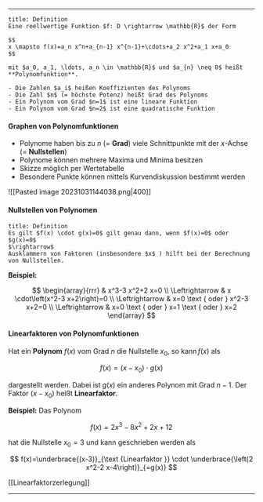 ***

```ad-info
title: Definition
Eine reellwertige Funktion $f: D \rightarrow \mathbb{R}$ der Form

$$
x \mapsto f(x)=a_n x^n+a_{n-1} x^{n-1}+\cdots+a_2 x^2+a_1 x+a_0
$$

mit $a_0, a_1, \ldots, a_n \in \mathbb{R}$ und $a_{n} \neq 0$ heißt **Polynomfunktion**.

- Die Zahlen $a_i$ heißen Koeffizienten des Polynoms
- Die Zahl $n$ (= höchste Potenz) heißt Grad des Polynoms
- Ein Polynom vom Grad $n=1$ ist eine lineare Funktion
- Ein Polynom vom Grad $n=2$ ist eine quadratische Funktion
```


#### Graphen von Polynomfunktionen
- Polynome haben bis zu $n$ (= **Grad**) viele Schnittpunkte mit der $x$-Achse (= **Nullstellen**)
- Polynome können mehrere Maxima und Minima besitzen
- Skizze möglich per Wertetabelle
- Besondere Punkte können mittels Kurvendiskussion bestimmt werden

![[Pasted image 20231031144038.png|400]]

#### Nullstellen von Polynomen

```ad-important
title: Definition
Es gilt $f(x) \cdot g(x)=0$ gilt genau dann, wenn $f(x)=0$ oder $g(x)=0$
$\rightarrow$
Ausklammern von Faktoren (insbesondere $x$ ) hilft bei der Berechnung von Nullstellen.
```

**Beispiel:**

$$
\begin{array}{rrr} 
& x^3-3 x^2+2 x=0 \\
\Leftrightarrow & x \cdot\left(x^2-3 x+2\right)=0 \\
\Leftrightarrow & x=0 \text { oder } x^2-3 x+2=0 \\
\Leftrightarrow & x=0 \text { oder } x=1 \text { oder } x=2
\end{array}
$$

#### Linearfaktoren von Polynomfunktionen

Hat ein **Polynom** $f(x)$ vom Grad $n$ die Nullstelle $x_0$, so $\operatorname{kann} f(x)$ als

$$
f(x)=\left(x-x_0\right) \cdot g(x)
$$

dargestellt werden. Dabei ist $g(x)$ ein anderes Polynom mit Grad $n-1$.
Der Faktor $\left(x-x_0\right)$ heißt **Linearfaktor**.

**Beispiel:**
Das Polynom

$$
f(x)=2 x^3-8 x^2+2 x+12
$$

hat die Nullstelle $x_0=3$ und kann geschrieben werden als

$$
f(x)=\underbrace{(x-3)}_{\text {Linearfaktor }} \cdot \underbrace{\left(2 x^2-2 x-4\right)}_{=g(x)}
$$

[[Linearfaktorzerlegung]]
***

